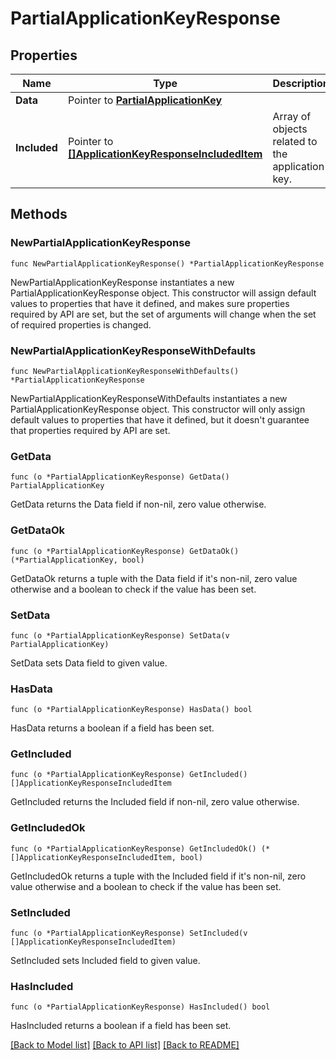 # PartialApplicationKeyResponse

## Properties

| Name         | Type                                                                                         | Description                                      | Notes      |
| ------------ | -------------------------------------------------------------------------------------------- | ------------------------------------------------ | ---------- |
| **Data**     | Pointer to [**PartialApplicationKey**](PartialApplicationKey.md)                             |                                                  | [optional] |
| **Included** | Pointer to [**[]ApplicationKeyResponseIncludedItem**](ApplicationKeyResponseIncludedItem.md) | Array of objects related to the application key. | [optional] |

## Methods

### NewPartialApplicationKeyResponse

`func NewPartialApplicationKeyResponse() *PartialApplicationKeyResponse`

NewPartialApplicationKeyResponse instantiates a new PartialApplicationKeyResponse object.
This constructor will assign default values to properties that have it defined,
and makes sure properties required by API are set, but the set of arguments
will change when the set of required properties is changed.

### NewPartialApplicationKeyResponseWithDefaults

`func NewPartialApplicationKeyResponseWithDefaults() *PartialApplicationKeyResponse`

NewPartialApplicationKeyResponseWithDefaults instantiates a new PartialApplicationKeyResponse object.
This constructor will only assign default values to properties that have it defined,
but it doesn't guarantee that properties required by API are set.

### GetData

`func (o *PartialApplicationKeyResponse) GetData() PartialApplicationKey`

GetData returns the Data field if non-nil, zero value otherwise.

### GetDataOk

`func (o *PartialApplicationKeyResponse) GetDataOk() (*PartialApplicationKey, bool)`

GetDataOk returns a tuple with the Data field if it's non-nil, zero value otherwise
and a boolean to check if the value has been set.

### SetData

`func (o *PartialApplicationKeyResponse) SetData(v PartialApplicationKey)`

SetData sets Data field to given value.

### HasData

`func (o *PartialApplicationKeyResponse) HasData() bool`

HasData returns a boolean if a field has been set.

### GetIncluded

`func (o *PartialApplicationKeyResponse) GetIncluded() []ApplicationKeyResponseIncludedItem`

GetIncluded returns the Included field if non-nil, zero value otherwise.

### GetIncludedOk

`func (o *PartialApplicationKeyResponse) GetIncludedOk() (*[]ApplicationKeyResponseIncludedItem, bool)`

GetIncludedOk returns a tuple with the Included field if it's non-nil, zero value otherwise
and a boolean to check if the value has been set.

### SetIncluded

`func (o *PartialApplicationKeyResponse) SetIncluded(v []ApplicationKeyResponseIncludedItem)`

SetIncluded sets Included field to given value.

### HasIncluded

`func (o *PartialApplicationKeyResponse) HasIncluded() bool`

HasIncluded returns a boolean if a field has been set.

[[Back to Model list]](../README.md#documentation-for-models) [[Back to API list]](../README.md#documentation-for-api-endpoints) [[Back to README]](../README.md)
